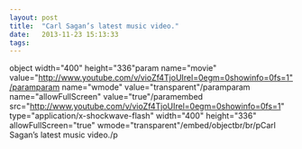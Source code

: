 ```yaml
---
layout: post
title:  "Carl Sagan’s latest music video."
date:   2013-11-23 15:13:33
tags:   
---
```


object width="400" height="336"param name="movie" value="http://www.youtube.com/v/vioZf4TjoUIrel=0egm=0showinfo=0fs=1"/paramparam name="wmode" value="transparent"/paramparam name="allowFullScreen" value="true"/paramembed src="http://www.youtube.com/v/vioZf4TjoUIrel=0egm=0showinfo=0fs=1" type="application/x-shockwave-flash" width="400" height="336" allowFullScreen="true" wmode="transparent"/embed/objectbr/br/pCarl Sagan’s latest music video./p
